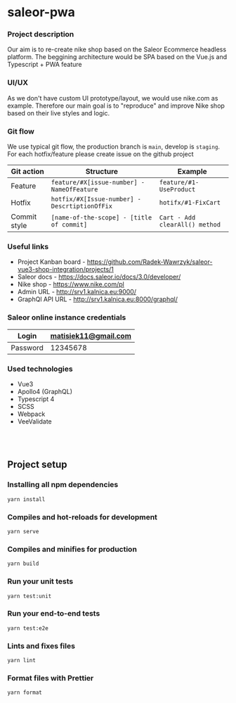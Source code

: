 # saleor-pwa

### Project description
Our aim is to re-create nike shop based on the Saleor Ecommerce headless platform. The beggining architecture would be SPA based on the Vue.js and Typescript + PWA feature

### UI/UX
As we don't have custom UI prototype/layout, we would use nike.com as example. Therefore our main goal is to "reproduce" and improve Nike shop based on their live styles and logic.

### Git flow
We use typical git flow, the production branch is `main`, develop is `staging`. For each hotfix/feature please create issue on the github project

| Git action | Structure | Example |
| --- | --- | --- |
| Feature | `feature/#X[issue-number] - NameOfFeature` | `feature/#1-UseProduct` |
| Hotfix | `hotfix/#X[Issue-number] - DescrtiptionOfFix` | `hotifx/#1-FixCart` |
| Commit style | `[name-of-the-scope] - [title of commit]` | `Cart - Add clearAll() method` |

### Useful links
- Project Kanban board - https://github.com/Radek-Wawrzyk/saleor-vue3-shop-integration/projects/1
- Saleor docs - https://docs.saleor.io/docs/3.0/developer/
- Nike shop - https://www.nike.com/pl
- Admin URL - http://srv1.kalnica.eu:9000/
- GraphQl API URL - http://srv1.kalnica.eu:8000/graphql/

### Saleor online instance credentials
| Login | matisiek11@gmail.com |
| --- | --- |
| Password | 12345678 |


### Used technologies
- Vue3
- Apollo4 (GraphQL)
- Typescript 4
- SCSS
- Webpack
- VeeValidate
 
<br/><br/>

## Project setup

### Installing all npm dependencies
```
yarn install
```

### Compiles and hot-reloads for development
```
yarn serve
```

### Compiles and minifies for production
```
yarn build
```

### Run your unit tests
```
yarn test:unit
```

### Run your end-to-end tests
```
yarn test:e2e
```

### Lints and fixes files
```
yarn lint
```

### Format files with Prettier
```
yarn format
```
